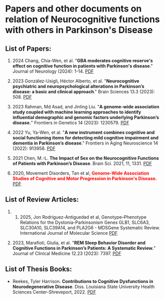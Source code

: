 # Papers and other documents on relation of Neurocognitive functions with others in Parkinson's Disease

## List of Papers:

1. 2024 Chang, Chia-Wen, et al. "__GBA moderates cognitive reserve's effect on cognitive function in patients with Parkinson's disease__." Journal of Neurology (2024): 1-14. <a href="NC_Paper/2024_JournalOfneurology_GBA moderates cognitive reserve's effect on cognitive function in patients with Parkinson's disease.pdf">PDF</a>

2. 2023 González-Usigli, Héctor Alberto, et al. "__Neurocognitive psychiatric and neuropsychological alterations in Parkinson’s disease: a basic and clinical approach__." Brain Sciences 13.3 (2023): 508. <a href="NC_Paper/2023_BrainScience_Neurocognitive Psychiatric and Neuropsychological Alterations in Parkinson’s Disease A Basic and Clinical Approach.pdf">PDF</a>

3. 2023 Rahman, Md Asad, and Jinling Liu. "__A genome-wide association study coupled with machine learning approaches to identify influential demographic and genomic factors underlying Parkinson’s disease.__" Frontiers in Genetics 14 (2023): 1230579. <a href="NC_Paper/2023_ComputationalGenomics_A genome-wide association study coupled with machine learning approaches to identify influential demographic and genomic factors underlying Parkinson’s disease.pdf">PDF</a>

4. 2022 Yu, Ya-Wen, et al. "__A new instrument combines cognitive and social functioning items for detecting mild cognitive impairment and dementia in Parkinson’s disease__." Frontiers in Aging Neuroscience 14 (2022): 913958. <a href="NC_Paper/2022_FrontiersInAginNeuroscience_A New Instrument Combines Cognitive and Social Functioning Items for Detecting Mild Cognitive Impairment and Dementia in Parkinson’s Disease.pdf">PDF</a>

5. 2021 Chen, M.-L. __The Impact of Sex on the Neurocognitive Functions of Patients with Parkinson’s Disease__. Brain Sci. 2021, 11, 1331. 
<a href="NC_Paper/2021_BrainScience_The Impact of Sex on the Neurocognitive Functions of Patients with Parkinson’s Disease.pdf">PDF</a>

6. 2020, Movement Disorders, Tan et al, <span style="color:red">**Genome‐Wide Association Studies of Cognitive and Motor Progression in Parkinson's Disease.**  </span><a href="NC_Paper/2020_Movement Disorders - 2020 - Tan - Genome‐Wide Association Studies of Cognitive and Motor Progression in Parkinson s Disease.pdf">PDF</a> 

## List of Review Articles:
1. 1. 2025, Jon Rodriguez-Antiguedad et al, Genotype–Phenotype Relations for the Dystonia-Parkinsonism Genes GLB1, SLC6A3, SLC30A10, SLC39A14, and PLA2G6 - MDSGene Systematic Review. International Journal of Molecular Science <a href="NC_Paper/2025_Genotype–Phenotype Relations for the Dystonia-Parkinsonism Genes GLB1, SLC6A3, SLC30A10, SLC39A14, and PLA2G6 - MDSGene Systematic Review.pdf">PDF</a>

2. 2023, Marafioti, Giulia, et al. "__REM Sleep Behavior Disorder and Cognitive Functions in Parkinson’s Patients: A Systematic Review.__" Journal of Clinical Medicine 12.23 (2023): 7397. <a href="NC_Paper/_Review_2023_ClinicalMedicine_Marafioti, Giulia, et al. REM Sleep Behavior Disorder and Cognitive Functions in Parkinson’s Patients- A Systematic Review. Journal of Clinical Medicine 12.23 (2023)- 7397.pdf">PDF</a>

## List of Thesis Books:
- Reekes, Tyler Harrison. __Contributions to Cognitive Dysfunctions in Neurodegenerative Disease__. Diss. Louisiana State University Health Sciences Center-Shreveport, 2022.
  <a href="NC_Paper/Theis_2022_LSU_Contributions to Cognitive Dysfunctions in Neurodegenerative Disease.pdf">PDF</a>


